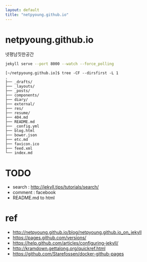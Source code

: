 ```yaml
---
layout: default
title: "netpyoung.github.io"
---
```


netpyoung.github.io
===================

넷평남짓한공간


``` bash
jekyll serve --port 8000 --watch --force_polling
```


```tree
[~/netpyoung.github.io]$ tree -CF --dirsfirst -L 1
.
├── _drafts/
├── _layouts/
├── _posts/
├── components/
├── diary/
├── external/
├── res/
├── resume/
├── 404.md
├── README.md
├── _config.yml
├── blog.html
├── bower.json
├── etc.md
├── favicon.ico
├── feed.xml
└── index.md
```

# TODO
* search : <http://jekyll.tips/tutorials/search/>
* comment : facebook
* README.md to html

# ref
* <http://netpyoung.github.io/blog/netpyoung.github.io_on_jekyll>
* <https://pages.github.com/versions/>
* <https://help.github.com/articles/configuring-jekyll/>
* <http://kramdown.gettalong.org/quickref.html>
* <https://github.com/Starefossen/docker-github-pages>
